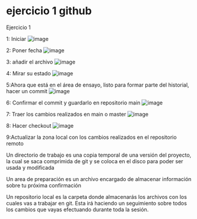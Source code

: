 # ejercicio 1 github

Ejercicio 1
  
  1: Iniciar ![image](https://user-images.githubusercontent.com/114684235/205108751-dacba610-4350-4efb-9cbe-d33ef4bc4f0c.png)

  2: Poner fecha ![image](https://user-images.githubusercontent.com/114684235/205108899-52ee12de-cbf7-4f33-92d3-41681f436fb5.png)

  3: añadir el archivo ![image](https://user-images.githubusercontent.com/114684235/205109701-6eede9c6-8202-4c91-a2a3-15352c7387e6.png)
  
  4: Mirar su estado ![image](https://user-images.githubusercontent.com/114684235/205110063-08dba754-e40a-45d3-9d39-4891ea216592.png)


  5:Ahora que está en el área de ensayo, listo para formar parte del historial, hacer un commit ![image](https://user-images.githubusercontent.com/114684235/205121983-99860fec-2478-4cb9-987f-f8f471e9f7ab.png)

  6: Confirmar el commit y guardarlo en repositorio main ![image](https://user-images.githubusercontent.com/114684235/205122735-1aea4f83-6a32-4775-87eb-e00488c05a0c.png)



  7: Traer los cambios realizados en main o master ![image](https://user-images.githubusercontent.com/114684235/205122849-cd05b8f2-5766-495a-8bc8-3333e9b97b77.png)


  8: Hacer checkout ![image](https://user-images.githubusercontent.com/114684235/205122934-c25a939b-c14c-469c-a020-6b1263fbff24.png)


  9:Actualizar la zona local con los cambios realizados en el repositorio remoto 
  
  
  

  
  Un directorio de trabajo es una copia temporal de una versión del proyecto, la cual se saca comprimida de git y se coloca en el disco para poder ser usada y modificada
  
  Un area de preparación es un archivo encargado de almacenar información sobre tu próxima confirmación 
  
  Un repositorio local es la carpeta donde almacenarás los archivos con los cuales vas a trabajar en git. Esta irá haciendo un seguimiento sobre todos los cambios que vayas efectuando durante toda la sesión.
